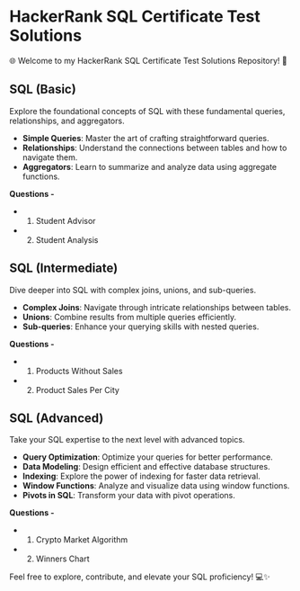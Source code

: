 # HackerRank SQL Certificate Test Solutions

🌐 Welcome to my HackerRank SQL Certificate Test Solutions Repository! 🚀

## SQL (Basic)
Explore the foundational concepts of SQL with these fundamental queries, relationships, and aggregators.

- **Simple Queries**: Master the art of crafting straightforward queries.
- **Relationships**: Understand the connections between tables and how to navigate them.
- **Aggregators**: Learn to summarize and analyze data using aggregate functions.

**Questions -**
- 1. Student Advisor
- 2. Student Analysis

## SQL (Intermediate)
Dive deeper into SQL with complex joins, unions, and sub-queries.

- **Complex Joins**: Navigate through intricate relationships between tables.
- **Unions**: Combine results from multiple queries efficiently.
- **Sub-queries**: Enhance your querying skills with nested queries.

**Questions -**
- 1. Products Without Sales
- 2. Product Sales Per City

## SQL (Advanced)
Take your SQL expertise to the next level with advanced topics.

- **Query Optimization**: Optimize your queries for better performance.
- **Data Modeling**: Design efficient and effective database structures.
- **Indexing**: Explore the power of indexing for faster data retrieval.
- **Window Functions**: Analyze and visualize data using window functions.
- **Pivots in SQL**: Transform your data with pivot operations.

**Questions -**
- 1. Crypto Market Algorithm
- 2. Winners Chart

Feel free to explore, contribute, and elevate your SQL proficiency! 💻✨

